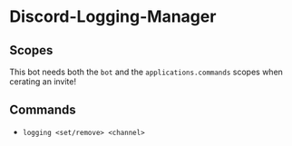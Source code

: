 # Discord-Logging-Manager

## Scopes
This bot needs both the `bot` and the `applications.commands` scopes when cerating an invite!

## Commands
- `logging <set/remove> <channel>`